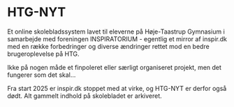 # HTG-NYT
Et online skolebladssystem lavet til eleverne på Høje-Taastrup Gymnasium i samarbejde med foreningen INSPIRATORIUM - egentlig et mirror af inspir.dk med en række forbedringer og diverse ændringer rettet mod en bedre brugeroplevelse på HTG.

Ikke på nogen måde et finpoleret eller særligt organiseret projekt, men det fungerer som det skal...

Fra start 2025 er inspir.dk stoppet med at virke, og HTG-NYT er derfor også dødt. Alt gammelt indhold på skolebladet er arkiveret.